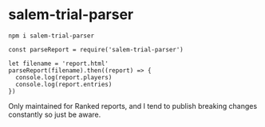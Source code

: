 # salem-trial-parser
```
npm i salem-trial-parser
```

```
const parseReport = require('salem-trial-parser')

let filename = 'report.html'
parseReport(filename).then((report) => {
  console.log(report.players)
  console.log(report.entries)
})
```

Only maintained for Ranked reports, and I tend to publish breaking changes constantly so just be aware.
